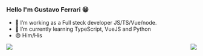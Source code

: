 ### Hello I'm Gustavo Ferrari 😁

- 🔭 I’m working as a Full steck developer JS/TS/Vue/node. 
- 🌱 I’m currently learning TypeScript, VueJS and Python
- 😄 Him/His

<div >
  <picture>
    <source 
     srcset="https://github-readme-stats.vercel.app/api?username=gpaferrari&show_icons=true&theme=tokyonight"
      media="(prefers-color-scheme: dark)"
    />
   <img align="right" src="https://github-readme-stats.vercel.app/api?username=gpaferrari&show_icons=true" />
  </picture>
  
  <picture>
    <source 
      srcset="https://github-readme-stats.vercel.app/api/top-langs/?username=gpaferrari&layout=compact&theme=tokyonight"
    />
    <img src="https://github-readme-stats.vercel.app/api?username=gpaferrari&show_icons=true" />
  </picture>
</div>

